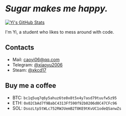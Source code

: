 # *Sugar makes me happy.*

[![Yi's GitHub Stats](https://github-readme-stats.vercel.app/api?username=xiaoyu2006&count_private=true&show_icons=true)](https://github.com/xiaoyu2006)

I'm Yi, a student who likes to mess around with code.

## Contacts
 - Mail: [caoyi06@qq.com](mailto:caoyi06@qq.com)
 - Telegram: [@xiaoyu2006](https://t.me/xiaoyu2006)
 - Steam: [@xkcd17](https://steamcommunity.com/id/xiaoyu2006/)

## Buy me a coffee
 - BTC: `bc1q5uq7q6y5ahuz6te0x8t5x4y7asd79tuufw5z95`
 - ETH: `0x02CbAd7f9BabC4313Ff590f92b0206d0C47CFc96`
 - SOL: `DsozLtp5tWLc752RWJUemB2T8KE9tKvUC1odeQSanwZs`
